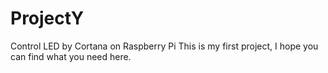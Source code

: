 # ProjectY
Control LED  by Cortana on Raspberry Pi
This is my first project, I hope you can find what you need here.
